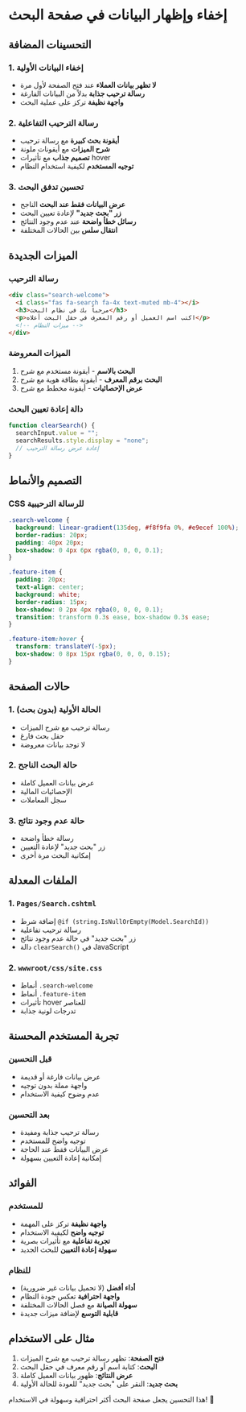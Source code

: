 # إخفاء وإظهار البيانات في صفحة البحث

## التحسينات المضافة

### 1. إخفاء البيانات الأولية

- **لا تظهر بيانات العملاء** عند فتح الصفحة لأول مرة
- **رسالة ترحيب جذابة** بدلاً من البيانات الفارغة
- **واجهة نظيفة** تركز على عملية البحث

### 2. رسالة الترحيب التفاعلية

- **أيقونة بحث كبيرة** مع رسالة ترحيب
- **شرح الميزات** مع أيقونات ملونة
- **تصميم جذاب** مع تأثيرات hover
- **توجيه المستخدم** لكيفية استخدام النظام

### 3. تحسين تدفق البحث

- **عرض البيانات فقط عند البحث** الناجح
- **زر "بحث جديد"** لإعادة تعيين البحث
- **رسائل خطأ واضحة** عند عدم وجود النتائج
- **انتقال سلس** بين الحالات المختلفة

## الميزات الجديدة

### رسالة الترحيب

```html
<div class="search-welcome">
  <i class="fas fa-search fa-4x text-muted mb-4"></i>
  <h3>مرحباً بك في نظام البحث</h3>
  <p>اكتب اسم العميل أو رقم المعرف في حقل البحث أعلاه</p>
  <!-- ميزات النظام -->
</div>
```

### الميزات المعروضة

1. **البحث بالاسم** - أيقونة مستخدم مع شرح
2. **البحث برقم المعرف** - أيقونة بطاقة هوية مع شرح
3. **عرض الإحصائيات** - أيقونة مخطط مع شرح

### دالة إعادة تعيين البحث

```javascript
function clearSearch() {
  searchInput.value = "";
  searchResults.style.display = "none";
  // إعادة عرض رسالة الترحيب
}
```

## التصميم والأنماط

### CSS للرسالة الترحيبية

```css
.search-welcome {
  background: linear-gradient(135deg, #f8f9fa 0%, #e9ecef 100%);
  border-radius: 20px;
  padding: 40px 20px;
  box-shadow: 0 4px 6px rgba(0, 0, 0, 0.1);
}

.feature-item {
  padding: 20px;
  text-align: center;
  background: white;
  border-radius: 15px;
  box-shadow: 0 2px 4px rgba(0, 0, 0, 0.1);
  transition: transform 0.3s ease, box-shadow 0.3s ease;
}

.feature-item:hover {
  transform: translateY(-5px);
  box-shadow: 0 8px 15px rgba(0, 0, 0, 0.15);
}
```

## حالات الصفحة

### 1. الحالة الأولية (بدون بحث)

- رسالة ترحيب مع شرح الميزات
- حقل بحث فارغ
- لا توجد بيانات معروضة

### 2. حالة البحث الناجح

- عرض بيانات العميل كاملة
- الإحصائيات المالية
- سجل المعاملات

### 3. حالة عدم وجود نتائج

- رسالة خطأ واضحة
- زر "بحث جديد" لإعادة التعيين
- إمكانية البحث مرة أخرى

## الملفات المعدلة

### 1. `Pages/Search.cshtml`

- إضافة شرط `@if (string.IsNullOrEmpty(Model.SearchId))`
- رسالة ترحيب تفاعلية
- زر "بحث جديد" في حالة عدم وجود نتائج
- دالة `clearSearch()` في JavaScript

### 2. `wwwroot/css/site.css`

- أنماط `.search-welcome`
- أنماط `.feature-item`
- تأثيرات hover للعناصر
- تدرجات لونية جذابة

## تجربة المستخدم المحسنة

### قبل التحسين

- عرض بيانات فارغة أو قديمة
- واجهة مملة بدون توجيه
- عدم وضوح كيفية الاستخدام

### بعد التحسين

- رسالة ترحيب جذابة ومفيدة
- توجيه واضح للمستخدم
- عرض البيانات فقط عند الحاجة
- إمكانية إعادة التعيين بسهولة

## الفوائد

### للمستخدم

- **واجهة نظيفة** تركز على المهمة
- **توجيه واضح** لكيفية الاستخدام
- **تجربة تفاعلية** مع تأثيرات بصرية
- **سهولة إعادة التعيين** للبحث الجديد

### للنظام

- **أداء أفضل** (لا تحميل بيانات غير ضرورية)
- **واجهة احترافية** تعكس جودة النظام
- **سهولة الصيانة** مع فصل الحالات المختلفة
- **قابلية التوسع** لإضافة ميزات جديدة

## مثال على الاستخدام

1. **فتح الصفحة**: تظهر رسالة ترحيب مع شرح الميزات
2. **البحث**: كتابة اسم أو رقم معرف في حقل البحث
3. **عرض النتائج**: ظهور بيانات العميل كاملة
4. **بحث جديد**: النقر على "بحث جديد" للعودة للحالة الأولية

هذا التحسين يجعل صفحة البحث أكثر احترافية وسهولة في الاستخدام! 🎉
